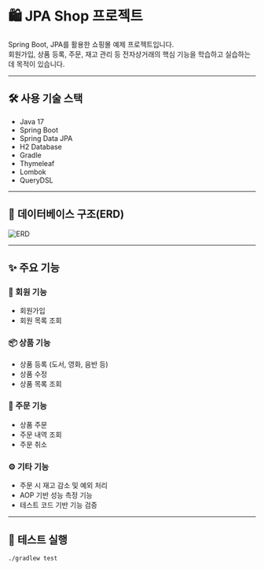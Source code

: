 # 🛍️ JPA Shop 프로젝트

Spring Boot, JPA를 활용한 쇼핑몰 예제 프로젝트입니다.  
회원가입, 상품 등록, 주문, 재고 관리 등 전자상거래의 핵심 기능을 학습하고 실습하는 데 목적이 있습니다.

---

## 🛠️ 사용 기술 스택

- Java 17  
- Spring Boot  
- Spring Data JPA  
- H2 Database  
- Gradle  
- Thymeleaf  
- Lombok  
- QueryDSL  

---

## 📂 데이터베이스 구조(ERD)
![ERD](resources/static/img/jpashop-erd.png)

---

## ✨ 주요 기능

### 👤 회원 기능
- 회원가입  
- 회원 목록 조회  

### 📦 상품 기능
- 상품 등록 (도서, 영화, 음반 등)  
- 상품 수정  
- 상품 목록 조회  

### 🧾 주문 기능
- 상품 주문  
- 주문 내역 조회  
- 주문 취소  

### ⚙ 기타 기능
- 주문 시 재고 감소 및 예외 처리  
- AOP 기반 성능 측정 기능  
- 테스트 코드 기반 기능 검증  

---

## 🧪 테스트 실행

```bash
./gradlew test
